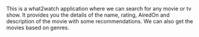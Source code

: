 This is a what2watch application where we can search for any movie or tv show.
It provides you the details of the name, rating, AiredOn and description of the movie with some recommendations.
We can also get the movies based on genres.
